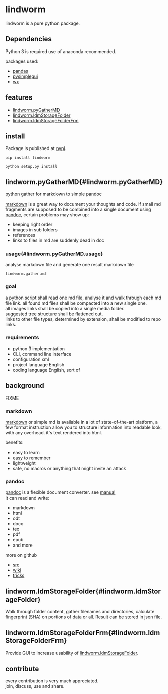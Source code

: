# lindworm

lindworm is a pure python package.

## Dependencies

Python 3 is required
use of anaconda recommended.

packages used:

+ [pandas][pandas]
+ [pysimplegui][pysimplegui]
+ [wx][wx]

## features

+ [lindworm.pyGatherMD](#lindworm.pyGatherMD)
+ [lindworm.ldmStorageFolder](#lindworm.ldmStorageFolder)
+ [lindworm.ldmStorageFolderFrm](#lindworm.ldmStorageFolderFrm)

## install

Package is published at [pypi](https://pypi.org/project/lindworm).

```shell
pip install lindworm
```

```shell
python setup.py install
```

## lindworm.pyGatherMD{#lindworm.pyGatherMD}

python gather for markdown to simple pandoc

[markdown][mdSyntax] is a great way to document your thoughts and code. 
If small md fragments are supposed to be combined into a single document using
[pandoc][pandoc_home], certain problems may show up:

+ keeping right order
+ images in sub folders
+ references
+ links to files in md are suddenly dead in doc

### usage{#lindworm.pyGatherMD.usage}

analyse markdown file and generate one result markdown file

```shell
lindworm.gather.md
```

### goal

a python script shall read one md file, analyse it and walk through each md file link. 
all found md files shall be compacted into a new single one.  
all images links shall be copied into a single media folder.  
suggested tree structure shall be flattened out.  
links to other file types, determined by extension, shall be modified to repo links.

### requirements

+ python 3 implementation
+ CLI, command line interface
+ configuration xml
+ project language English
+ coding language English, sort of

## background

FIXME

### markdown

[markdown][mdSyntax] or simple md is available in a lot of state-of-the-art platform, a few format instruction allow you to structure
information into readable look, with any overhead.
it's text rendered into html.

benefits:

+ easy to learn
+ easy to remember
+ lightweight
+ safe, no macros or anything that might invite an attack

### pandoc

[pandoc][pandoc_home] is a flexible document converter. 
see [manual][pandoc_man]  
It can read and write:

+ markdown
+ html
+ odt
+ docx
+ tex
+ pdf
+ epub
+ and more

more on github

+ [src][pandoc_github]
+ [wiki][pandoc_wiki]
+ [tricks][pandoc_tricks]

## lindworm.ldmStorageFolder{#lindworm.ldmStorageFolder}

Walk through folder content, gather filenames and directories,
calculate fingerprint (SHA) on portions of data or all.
Result can be stored in json file.

## lindworm.ldmStorageFolderFrm{#lindworm.ldmStorageFolderFrm}

Provide GUI to increase usability of [lindworm.ldmStorageFolder](#lindworm.ldmStorageFolder).


## contribute

every contribution is very much appreciated.  
join, discuss, use and share.


[mdSyntax]: https://sourceforge.net/p/scintilla/wiki/markdown_syntax/

[pandas]: https://pandas.pydata.org/

[pysimplegui]: https://pypi.org/project/PySimpleGUI/

[wx]: https://wxPython.org/
[wx_man]: https://docs.wxpython.org/

[pandoc_home]: https://pandoc.org/index.html
[pandoc_man]: https://pandoc.org/MANUAL.html
[pandoc_github]: https://github.com/jgm/pandoc
[pandoc_wiki]: https://github.com/jgm/pandoc/wiki
[pandoc_tricks]: https://github.com/jgm/pandoc/wiki/Pandoc-Tricks
